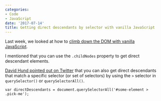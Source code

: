 ```yaml
---
categories:
- Code
- JavaScript
date: '2017-07-14'
title: Getting direct descendants by selector with vanilla JavaScript
---
```


Last week, we looked at how to <a href="https://gomakethings.com/climbing-down-the-dom-with-vanilla-javascript/">climb down the DOM with vanilla JavaScript</a>.

I mentioned that you can use the <code>.childNodes</code> property to get direct descendant elements.

<a href="https://twitter.com/valuedstandards/status/882694786418978816">David Hund pointed out on Twitter</a> that you can also get direct descendants that match a specific selector (or set of selectors) by using the <code>&gt;</code> selector in <code>querySelector()</code> or <code>querySelectorAll()</code>.

<pre><code class="lang-javascript">var directDescendants = document.querySelectorAll('#some-element &gt; .pick-me');
</code></pre>